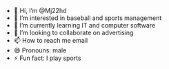 - 👋 Hi, I’m @Mj22hd
- 👀 I’m interested in baseball and sports management
- 🌱 I’m currently learning IT and computer software
- 💞️ I’m looking to collaborate on advertising
- 📫 How to reach me email
- 😄 Pronouns: male
- ⚡ Fun fact: I play sports

<!---
Mj22hd/Mj22hd is a ✨ special ✨ repository because its `README.md` (this file) appears on your GitHub profile.
You can click the Preview link to take a look at your changes.
--->
